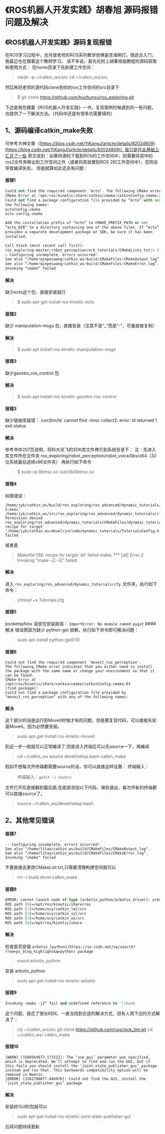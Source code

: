# 《ROS机器人开发实践》胡春旭  源码报错问题及解决
## 《ROS机器人开发实践》源码复现报错
 在ROS学习过程中，古月居老师的ROS系列教学仿佛是苦海明灯，很适合入门，我最近也在跟着这个教材学习。
话不多说，首先先附上胡春旭版教程的源码获取和使用方式：
在home目录下先新建工作空间：
> mkdir -p ~/catkin_ws/src
cd ~/catkin_ws/src

然后再将老师的源代码clone到你的ros工作空间的src目录下
> $ git clone https://github.com/huchunxu/ros_exploring.git

下边是我在跟着《ROS机器人开发实践》一书，复现案例时候遇到的一些问题，也提供了一下解决方法。（代码中还是有很多坑需要填的）
## 1、源码编译catkin_make失败
可参考大神文章（[https://blog.csdn.net/YiKangJ/article/details/82024809](https://blog.csdn.net/YiKangJ/article/details/82024809)）我只是在此基础上汇总了一些
原文说到：如果将源码下载到ROS的工作空间中，则需要将其中的ros2文件夹移出到工作空间之外（或者将其放置到ROS 2的工作空间中），否则会导致编译失败。
  但是就算如此还会有问题：
#### 报错1

```py
Could not find the required component ‘ecto’. The following CMake error indicates that you either need to install the package with the same name or change your environment so that it can be found.
CMake Error at /opt/ros/kinetic/share/catkin/cmake/catkinConfig.cmake:83 (find_package):
Could not find a package configuration file provided by “ecto” with any of
the following names:
ectoConfig.cmake
ecto-config.cmake

Add the installation prefix of “ecto” to CMAKE_PREFIX_PATH or set
“ecto_DIR” to a directory containing one of the above files. If “ecto”
provides a separate development package or SDK, be sure it has been
installed.

Call Stack (most recent call first):
ros_exploring-master/robot_perception/ork_tutorials/CMakeLists.txt:4 (find_package)
– Configuring incomplete, errors occurred!
See also “/home/qinpeiwang/catkin_ws/build/CMakeFiles/CMakeOutput.log”.
See also “/home/qinpeiwang/catkin_ws/build/CMakeFiles/CMakeError.log”.
Invoking “cmake” failed
```

#### 解决
缺少ecto这个包，直接安装就行
> $ sudo apt-get install ros-kinetic-ecto
#### 报错2
缺少 manipulation-msgs 包，直接安装（注意不是“_”而是“-”，尽量直接复制）
#### 解决
> $ sudo apt install ros-kinetic-manipulation-msgs
#### 报错3
缺少gazebo_ros_control 包
#### 解决
> $ sudo apt install ros-kinetic-gazebo-ros-control
#### 报错3
缺少链接库报错：
/usr/bin/ld: cannot find -lmsc
collect2: error: ld returned 1 exit status
#### 解决
参考书中207页说明，将科大讯飞的SDK库文件拷贝到系统目录下：
注：先进入库文件所在文件夹 ros_exploring/robot_perception/robot_voice/libs/x64（32位系统最后选择x86文件夹） 再执行如下命令
> $ sudo cp libmsc.so /usr/lib/libmsc.so


#### 报错4
权限错误：
```
/home/jyk/catkin_ws/build/ros_exploring/ros_advanced/dynamic_tutorials/setup_custom_pythonpath.sh: 5:exec: /home/jyk/catkin_ws/src/ros_exploring/ros_advanced/dynamic_tutorials/cfg/Tutorials.cfg: Permission denied
ros_exploring/ros_advanced/dynamic_tutorials/CMakeFiles/dynamic_tutorials_gencfg.dir/build.make:63: recipe for target ‘/home/jyk/catkin_ws/devel/include/dynamic_tutorials/TutorialsConfig.h’ failed
```
或者是
> Makefile:138: recipe for target 'all' failed
make: *** [all] Error 2
Invoking "make -j2 -l2" failed

#### 解决
进入 ```ros_exploring/ros_advanced/dynamic_tutorials/cfg ```文件夹，执行如下命令：

> chmod +x Tutorials.cfg


#### 报错5
pocketsphinx 语音包安装报错：
```ImportError: No module named pygst```
####解决
错误原因为缺少 python-gst 依赖，执行如下命令即可解决问题：

  > sudo apt install python-gst0.10
#### 报错6
```
Could not find the required component 'moveit_ros_perception'. 
The following CMake error indicates that you either need to install the package with the same name or change your environment so that it can be found.
CMake Error at /opt/ros/kinetic/share/catkin/cmake/catkinConfig.cmake:83 (find_package):   
Could not find a package configuration file provided by   "moveit_ros_perception" with any of the following names:
```
#### 解决
这个部分的话是运行到Moveit时候才有的问题，但是要复现代码，可以直接先安装Moveit。因为必然要安装。
> sudo apt-get install ros-kinetic-moveit

到这一步一般就可以正常编译了,但是进入终端后可以先source一下，再编译
> cd ~/catkin_ws
source devel/setup.bash
catkin_make 

假如不想每次开终端都需要source的话，你可以直接这样设置：
终端输入：
> 终端输入：`gedit ~/.bashrc`

文件打开后直接翻到最后面,在底部添加以下代码，保存退出，每次开新的终端都可以直接source了。
> source ~/catkin_ws/devel/setup.bash
## 2、其他常见错误
#### 报错7
```
-- Configuring incomplete, errors occurred!
See also "/home/litao/catkin_ws/build/CMakeFiles/CMakeOutput.log". 
See also "/home/litao/catkin_ws/build/CMakeFiles/CMakeError.log". Invoking "cmake" failed
```
不要直接去更改CMakeList.txt,只需要清理构建空间就可以
> rm -r build devel
catkin_make
#### 报错8
```p
ERROR: cannot launch node of type [arbotix_python/arbotix_driver]: arbotix_python
ROS path [0]=/opt/ros/kinetic/share/ros
ROS path [1]=/home/xcy/catkin_lml/src
ROS path [2]=/home/xcy/catkin_syl/src
ROS path [3]=/home/xcy/catkin_ws/src
ROS path [4]=/opt/ros/kinetic/share
```
#### 解决
检查是否安装 `arbotix_[python](https://so.csdn.net/so/search?from=pc_blog_highlight&q=python) package`

> roscd arbotix_python

安装 arbotix_python

> sudo apt-get install ros-kinetic-arbotix
#### 报错9
```p
Invoking :make -j2" fail and undefined reference to 'libusb
```
这个问题，我花了很长时间，一直没找到合适的解决方式，但有人用下边的方式解决了：
> cd ~/catkin_ws/src
git clone https://github.com/uos/sick_tim.git
cd ~/catkin_ws/
catkin_make

#### 报错10
  ``` 
[WARN] [1588564677.171522]: The ‘use_gui’ parameter was specified, which is deprecated. We’ll attempt to find and run the GUI, but if this fails you should install the ‘joint_state_publisher_gui’ package instead and run that. This backwards compatibility option will be removed in Noetic.
[ERROR] [1581780877.646970]: Could not find the GUI, install the ‘joint_state_publisher_gui’ package
```
#### 解决
安装好GUI的包就可以
> sudo apt-get install ros-kinetic-joint-state-publisher-gui 

  后续问题持续更新












   

